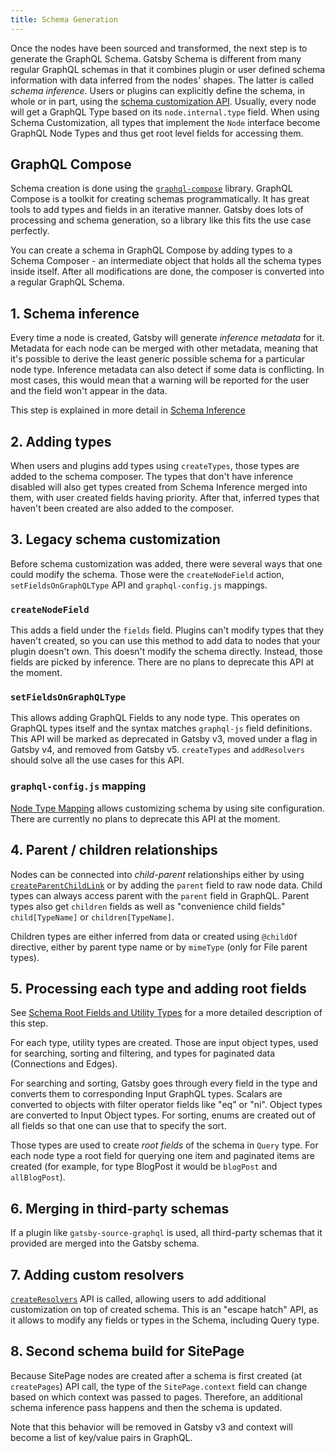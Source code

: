 ```yaml
---
title: Schema Generation
---
```


Once the nodes have been sourced and transformed, the next step is to generate the GraphQL Schema. Gatsby Schema is different from many regular GraphQL schemas in that it combines plugin or user defined schema information with data inferred from the nodes' shapes. The latter is called _schema inference_. Users or plugins can explicitly define the schema, in whole or in part, using the [schema customization API](/docs/schema-customization). Usually, every node will get a GraphQL Type based on its `node.internal.type` field. When using Schema Customization, all types that implement the `Node` interface become GraphQL Node Types and thus get root level fields for accessing them.

## GraphQL Compose

Schema creation is done using the [`graphql-compose`](https://github.com/graphql-compose/graphql-compose) library. GraphQL Compose is a toolkit for creating schemas programmatically. It has great tools to add types and fields in an iterative manner. Gatsby does lots of processing and schema generation, so a library like this fits the use case perfectly.

You can create a schema in GraphQL Compose by adding types to a Schema Composer - an intermediate object that holds all the schema types inside itself. After all modifications are done, the composer is converted into a regular GraphQL Schema.

## 1. Schema inference

Every time a node is created, Gatsby will generate _inference metadata_ for it. Metadata for each node can be merged with other metadata, meaning that it's possible to derive the least generic possible schema for a particular node type. Inference metadata can also detect if some data is conflicting. In most cases, this would mean that a warning will be reported for the user and the field won't appear in the data.

This step is explained in more detail in [Schema Inference](/docs/schema-inference)

## 2. Adding types

When users and plugins add types using `createTypes`, those types are added to the schema composer. The types that don't have inference disabled will also get types created from Schema Inference merged into them, with user created fields having priority. After that, inferred types that haven't been created are also added to the composer.

## 3. Legacy schema customization

Before schema customization was added, there were several ways that one could modify the schema. Those were the `createNodeField` action, `setFieldsOnGraphQLType` API and `graphql-config.js` mappings.

### `createNodeField`

This adds a field under the `fields` field. Plugins can't modify types that they haven't created, so you can use this method to add data to nodes that your plugin doesn't own. This doesn't modify the schema directly. Instead, those fields are picked by inference. There are no plans to deprecate this API at the moment.

### `setFieldsOnGraphQLType`

This allows adding GraphQL Fields to any node type. This operates on GraphQL types itself and the syntax matches `graphql-js` field definitions. This API will be marked as deprecated in Gatsby v3, moved under a flag in Gatsby v4, and removed from Gatsby v5. `createTypes` and `addResolvers` should solve all the use cases for this API.

### `graphql-config.js` mapping

[Node Type Mapping](/docs/gatsby-config/#mapping-node-types) allows customizing schema by using site configuration. There are currently no plans to deprecate this API at the moment.

## 4. Parent / children relationships

Nodes can be connected into _child-parent_ relationships either by using [`createParentChildLink`](/docs/actions/#createParentChildLink) or by adding the `parent` field to raw node data. Child types can always access parent with the `parent` field in GraphQL. Parent types also get `children` fields as well as "convenience child fields" `child[TypeName]` or `children[TypeName]`.

Children types are either inferred from data or created using `@childOf` directive, either by parent type name or by `mimeType` (only for File parent types).

## 5. Processing each type and adding root fields

See [Schema Root Fields and Utility Types](/docs/schema-root-fields) for a more detailed description of this step.

For each type, utility types are created. Those are input object types, used for searching, sorting and filtering, and types for paginated data (Connections and Edges).

For searching and sorting, Gatsby goes through every field in the type and converts them to corresponding Input GraphQL types. Scalars are converted to objects with filter operator fields like "eq" or "ni". Object types are converted to Input Object types. For sorting, enums are created out of all fields so that one can use that to specify the sort.

Those types are used to create _root fields_ of the schema in `Query` type. For each node type a root field for querying one item and paginated items are created (for example, for type BlogPost it would be `blogPost` and `allBlogPost`).

## 6. Merging in third-party schemas

If a plugin like `gatsby-source-graphql` is used, all third-party schemas that it provided are merged into the Gatsby schema.

## 7. Adding custom resolvers

[`createResolvers`](/docs/schema-customization/#createresolvers-api) API is called, allowing users to add additional customization on top of created schema. This is an "escape hatch" API, as it allows to modify any fields or types in the Schema, including Query type.

## 8. Second schema build for SitePage

Because SitePage nodes are created after a schema is first created (at `createPages`) API call, the type of the `SitePage.context` field can change based on which context was passed to pages. Therefore, an additional schema inference pass happens and then the schema is updated.

Note that this behavior will be removed in Gatsby v3 and context will become a list of key/value pairs in GraphQL.
